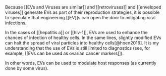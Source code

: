 Because [[EVs and Viruses are similar]] and [[retroviruses]] and [[enveloped viruses]] generate EVs as part of their reproduction strategies, it is possible to speculate that engineering [[EV]]s can open the door to mitigating viral infections. 

In the cases of [[hepatitis a]] or [[hiv-1]], EVs are used to enhance the chances of infection of healthy cells. In the same lines, slightly modified EVs can halt the spread of viral particles into healthy cells[@hoen2016]. It is my understanding that the use of EVs is still limited to diagnostics (see, for example, [[EVs can be used as ovarian cancer markers]]).  

In other words, EVs can be used to modulate host responses (as currently done by some virus). 